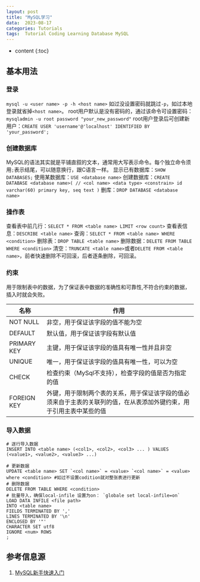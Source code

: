 ```yaml
---
layout: post
title: "MySQL学习"
data:  2023-08-17
categories: Tutorials
tags:  Tutorial Coding Learning Database MySQL
---
```


* content
{:toc}

## 基本用法
### 登录

`mysql -u <user name> -p -h <host name>`
如过没设置密码就跳过`-p`，如过本地登录就省掉`<host name>`。
root用户默认是没有密码的，通过该命令可设置密码：`mysqladmin -u root password "your_new_password"`
root用户登录后可创建新用户：`CREATE USER 'username'@'localhost' IDENTIFIED BY 'your_password';`

### 创建数据库

MySQL的语法其实就是平铺直叙的文本，通常用大写表示命令。每个独立命令须用`;`表示结尾，可以随意换行，跟C语言一样。
显示已有数据库：`SHOW DATABASES;`
使用某数据库：`USE <database name>`
创建数据库：`CREATE DATABASE <database name>(
    // <col name> <data type> <constrain>
    id varchar(60) primary key,
    seq text
)`
删库：`DROP DATABASE <database name>`


### 操作表

查看表中前几行：`SELECT * FROM <table name> LIMIT <row count>`
查看表信息：`DESCRIBE <table name>`
查询：`SELECT * FROM <table name> WHERE <condition>`
删除表：`DROP TABLE <table name>`
删除数据：`DELETE FROM TABLE WHERE <condition>`
清空：`TRUNCATE <table name>`或者`DELETE FROM <table name>`，前者快速删除不可回滚，后者逐条删除，可回滚。


### 约束

用于限制表中的数据，为了保证表中数据的准确性和可靠性,不符合约束的数据，插入时就会失败。

|名称|作用|
|-----|-----------------|
|NOT NULL|	非空，用于保证该字段的值不能为空|
|DEFAULT|	默认值，用于保证该字段有默认值|
|PRIMARY KEY|	主键，用于保证该字段的值具有唯一性并且非空|
|UNIQUE|	唯一，用于保证该字段的值具有唯一性，可以为空|
|CHECK|	检查约束（MySql不支持），检查字段的值是否为指定的值|
|FOREIGN KEY|	外键，用于限制两个表的关系，用于保证该字段的值必须来自于主表的关联列的值，在从表添加外键约束，用于引用主表中某些的值|


### 导入数据

```shell
# 逐行导入数据
INSERT INTO <table name> (<col1>, <col2>, <col3> ... ) VALUES (<value1>, <value2>, <value3> ...)

# 更新数据
UPDATE <table name> SET `<col name>` = <value> `<col name>` = <value> where <condition> #如过不设置codition就对整张表进行更新
# 删除数据
DELETE FROM TABLE WHERE <condition>
# 批量导入，确保local-infile 设置为on： `globale set local-infile=on`
LOAD DATA INFILE <file path> 
INTO <table name> 
FIELDS TERMINATED BY ','
LINES TERMINATED BY '\n'
ENCLOSED BY '"'
CHARACTER SET utf8
IGNORE <num> ROWS
;
```


## 参考信息源

1. [MySQL新手快速入门](https://blog.csdn.net/m0_58878709/article/details/128817956)
